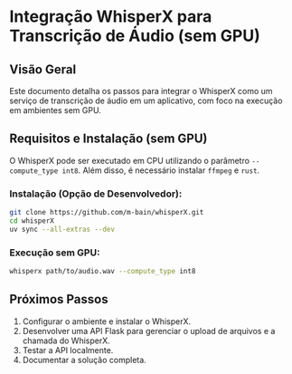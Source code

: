 # Integração WhisperX para Transcrição de Áudio (sem GPU)

## Visão Geral
Este documento detalha os passos para integrar o WhisperX como um serviço de transcrição de áudio em um aplicativo, com foco na execução em ambientes sem GPU.

## Requisitos e Instalação (sem GPU)

O WhisperX pode ser executado em CPU utilizando o parâmetro `--compute_type int8`. Além disso, é necessário instalar `ffmpeg` e `rust`.

### Instalação (Opção de Desenvolvedor):

```bash
git clone https://github.com/m-bain/whisperX.git
cd whisperX
uv sync --all-extras --dev
```

### Execução sem GPU:

```bash
whisperx path/to/audio.wav --compute_type int8
```

## Próximos Passos

1.  Configurar o ambiente e instalar o WhisperX.
2.  Desenvolver uma API Flask para gerenciar o upload de arquivos e a chamada do WhisperX.
3.  Testar a API localmente.
4.  Documentar a solução completa.

